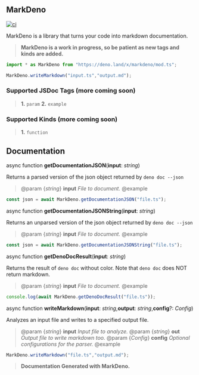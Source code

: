 ## MarkDeno

[![ci](https://github.com/ThatGhostYT/markdeno/actions/workflows/ci.yml/badge.svg?branch=master)](https://github.com/ThatGhostYT/markdeno/actions/workflows/ci.yml)
        
MarkDeno is a library that turns your code into markdown documentation.
        
> **MarkDeno is a work in progress, so be patient as new tags and kinds are added.**

```ts
import * as MarkDeno from "https://deno.land/x/markdeno/mod.ts";

MarkDeno.writeMarkdown("input.ts","output.md");
```

### Supported JSDoc Tags (more coming soon)
> **1.** `param`
> **2.** `example`

### Supported Kinds (more coming soon)
> **1.** `function`

## Documentation

async function **getDocumentationJSON**(**input**: *string*)

Returns a parsed version of the json object returned by `deno doc --json`
> @param {*string*} **input** *File to document.*
> @example
```ts
const json = await MarkDeno.getDocumentationJSON("file.ts");
```

async function **getDocumentationJSONString**(**input**: *string*)

Returns an unparsed version of the json object returned by `deno doc --json`
> @param {*string*} **input** *File to document.*
> @example
```ts
const json = await MarkDeno.getDocumentationJSONString("file.ts");
```

async function **getDenoDocResult**(**input**: *string*)

Returns the result of `deno doc` without color. Note that `deno doc` does NOT return markdown.
> @param {*string*} **input** *File to document.*
> @example
```ts
console.log(await MarkDeno.getDenoDocResult("file.ts"));
```

async function **writeMarkdown**(**input**: *string*,**output**: *string*,**config**?: *Config*)

Analyzes an input file and writes to a specified output file.
> @param {*string*} **input** *Input file to analyze.*
> @param {*string*} **out** *Output file to write markdown too.*
> @param {*Config*} **config** *Optional configurations for the parser.*
> @example
```ts
MarkDeno.writeMarkdown("file.ts","output.md");
```

> **Documentation Generated with MarkDeno.**